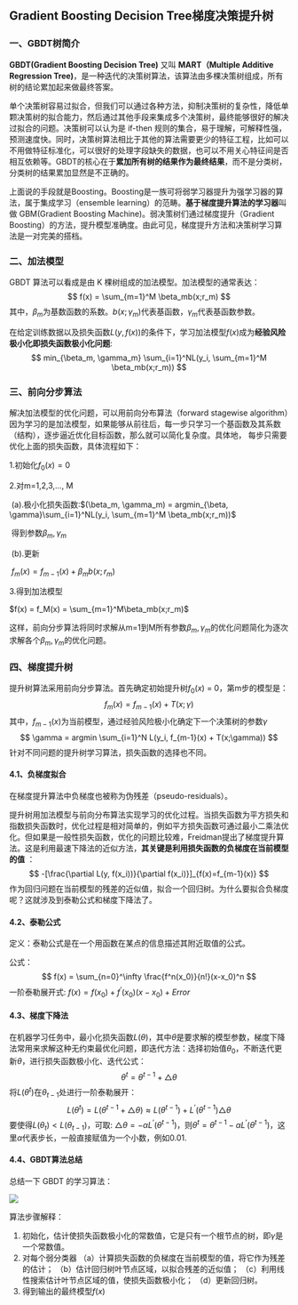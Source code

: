 ## Gradient Boosting Decision Tree梯度决策提升树

### 一、GBDT树简介

**GBDT(Gradient Boosting Decision Tree)** 又叫 **MART（Multiple Additive Regression Tree)**，是一种迭代的决策树算法，该算法由多棵决策树组成，所有树的结论累加起来做最终答案。

单个决策树容易过拟合，但我们可以通过各种方法，抑制决策树的复杂性，降低单颗决策树的拟合能力，然后通过其他手段来集成多个决策树，最终能够很好的解决过拟合的问题。决策树可以认为是 if-then 规则的集合，易于理解，可解释性强，预测速度快。同时，决策树算法相比于其他的算法需要更少的特征工程，比如可以不用做特征标准化，可以很好的处理字段缺失的数据，也可以不用关心特征间是否相互依赖等。GBDT的核心在于**累加所有树的结果作为最终结果**，而不是分类树，分类树的结果累加显然是不正确的。

上面说的手段就是Boosting。Boosting是一族可将弱学习器提升为强学习器的算法，属于集成学习（ensemble learning）的范畴。**基于梯度提升算法的学习器**叫做 GBM(Gradient Boosting Machine)。弱决策树们通过梯度提升（Gradient Boosting）的方法，提升模型准确度。由此可见，梯度提升方法和决策树学习算法是一对完美的搭档。

### 二、加法模型

GBDT 算法可以看成是由 K 棵树组成的加法模型。加法模型的通常表达：
$$
f(x) = \sum_{m=1}^M \beta_mb(x;r_m)
$$
其中，$\beta_m$为基数函数的系数。$b(x;\gamma_m)$代表基函数，$\gamma_m$代表基函数参数。

在给定训练数据以及损失函数$L(y, f(x))$的条件下，学习加法模型$f(x)$成为**经验风险极小化即损失函数极小化问题**:
$$
min_{\beta_m, \gamma_m} \sum_{i=1}^NL(y_i, \sum_{m=1}^M \beta_mb(x;r_m))
$$

### 三、前向分步算法

解决加法模型的优化问题，可以用前向分布算法（forward stagewise algorithm）因为学习的是加法模型，如果能够从前往后，每一步只学习一个基函数及其系数（结构），逐步逼近优化目标函数，那么就可以简化复杂度。具体地， 每步只需要优化上面的损失函数，具体流程如下：

1.初始化$f_0(x) = 0$

2.对m=1,2,3,..., M

​	(a).极小化损失函数:$(\beta_m, \gamma_m) = argmin_{\beta, \gamma}\sum_{i=1}^NL(y_i, \sum_{m=1}^M \beta_mb(x;r_m))$

​	得到参数$\beta_m, \gamma_m$

​	(b).更新

​	$f_m(x) = f_{m-1}(x) + \beta_mb(x;r_m)$

3.得到加法模型

$f(x) = f_M(x) = \sum_{m=1}^M\beta_mb(x;r_m)$

这样，前向分步算法将同时求解从m=1到M所有参数$\beta_m, \gamma_m$的优化问题简化为逐次求解各个$\beta_m, \gamma_m$的优化问题。

### 四、梯度提升树

提升树算法采用前向分步算法。首先确定初始提升树$f_0(x)$ = 0，第m步的模型是：
$$
f_m(x) = f_{m-1}(x) + T(x;\gamma)
$$
其中，$f_{m-1}(x)$为当前模型，通过经验风险极小化确定下一个决策树的参数$\gamma$
$$
\gamma = argmin \sum_{i=1}^N L(y_i, f_{m-1}(x) + T(x;\gamma))
$$
针对不同问题的提升树学习算法，损失函数的选择也不同。

#### 4.1、负梯度拟合

在梯度提升算法中负梯度也被称为伪残差（pseudo-residuals）。

提升树用加法模型与前向分布算法实现学习的优化过程。当损失函数为平方损失和指数损失函数时，优化过程是相对简单的，例如平方损失函数可通过最小二乘法优化。但如果是一般性损失函数，优化的问题比较难，Freidman提出了梯度提升算法。这是利用最速下降法的近似方法，**其关键是利用损失函数的负梯度在当前模型的值** ：
$$
-[\frac{\partial L(y, f(x_i))}{\partial f(x_i)}]_{f(x)=f_{m-1}(x)}
$$
作为回归问题在当前模型的残差的近似值，拟合一个回归树。为什么要拟合负梯度呢？这就涉及到泰勒公式和梯度下降法了。

#### 4.2、泰勒公式

定义：泰勒公式是在一个用函数在某点的信息描述其附近取值的公式。

公式：
$$
f(x) = \sum_{n=0}^\infty \frac{f^n(x_0)}{n!}(x-x_0)^n
$$
一阶泰勒展开式: $f(x) = f(x_0) + f^{’}(x_0)(x-x_0) + Error$

#### 4.3、梯度下降法

在机器学习任务中，最小化损失函数$L(\theta)$，其中$\theta$是要求解的模型参数，梯度下降法常用来求解这种无约束最优化问题，即迭代方法：选择初始值$\theta_0$，不断迭代更新$\theta$，进行损失函数极小化、迭代公式：
$$
\theta^t = \theta^{t-1} +  \triangle\theta
$$
将$L(\theta^t)$在$\theta_{t-1}$处进行一阶泰勒展开：
$$
L(\theta^t) = L(\theta^{t-1} + \triangle\theta) \approx L(\theta^{t-1}) + L^{’}(\theta^{t-1})\triangle\theta
$$
要使得$L(\theta_t) < L(\theta_{t-1})$，可取: $\triangle\theta = -\alpha L^{’}(\theta^{t-1})$，则$\theta^t = \theta^{t-1} - \alpha L^{’}(\theta^{t-1})$，这里$\alpha$代表步长，一般直接赋值为一个小数，例如0.01.

#### 4.4、GBDT算法总结

总结一下 GBDT 的学习算法：

![](GBDT.png)

算法步骤解释：

1. 初始化，估计使损失函数极小化的常数值，它是只有一个根节点的树，即$\gamma$是一个常数值。
2. 对每个弱分类器
    （a）计算损失函数的负梯度在当前模型的值，将它作为残差的估计；
    （b）估计回归树叶节点区域，以拟合残差的近似值；
    （c）利用线性搜索估计叶节点区域的值，使损失函数极小化；
    （d）更新回归树。
3. 得到输出的最终模型$f(x)$
